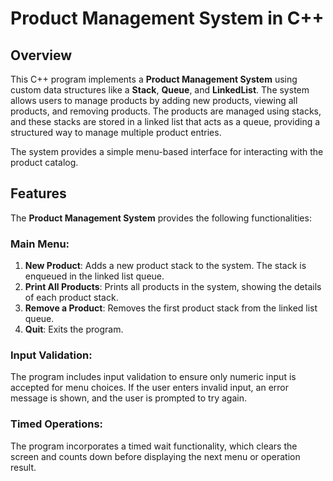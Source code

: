 # Product Management System in C++

## Overview
This C++ program implements a **Product Management System** using custom data structures like a **Stack**, **Queue**, and **LinkedList**. The system allows users to manage products by adding new products, viewing all products, and removing products. The products are managed using stacks, and these stacks are stored in a linked list that acts as a queue, providing a structured way to manage multiple product entries.

The system provides a simple menu-based interface for interacting with the product catalog.

## Features
The **Product Management System** provides the following functionalities:

### Main Menu:
1. **New Product**: Adds a new product stack to the system. The stack is enqueued in the linked list queue.
2. **Print All Products**: Prints all products in the system, showing the details of each product stack.
3. **Remove a Product**: Removes the first product stack from the linked list queue.
4. **Quit**: Exits the program.

### Input Validation:
The program includes input validation to ensure only numeric input is accepted for menu choices. If the user enters invalid input, an error message is shown, and the user is prompted to try again.

### Timed Operations:
The program incorporates a timed wait functionality, which clears the screen and counts down before displaying the next menu or operation result.